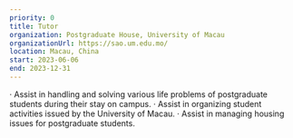 ```yaml
---
priority: 0
title: Tutor
organization: Postgraduate House, University of Macau
organizationUrl: https://sao.um.edu.mo/
location: Macau, China
start: 2023-06-06
end: 2023-12-31
---
```


·	Assist in handling and solving various life problems of postgraduate students during their stay on campus.
·	Assist in organizing student activities issued by the University of Macau.
·	Assist in managing housing issues for postgraduate students.




<br>


